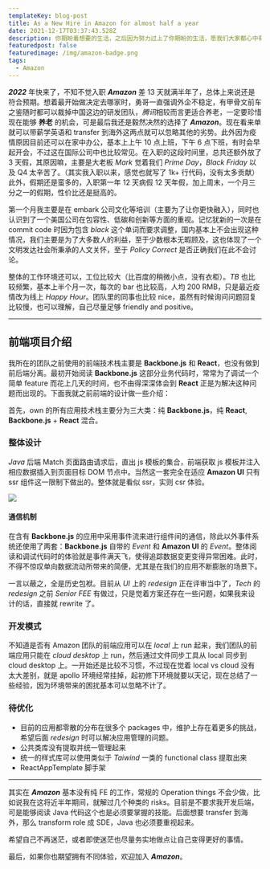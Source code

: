 ```yaml
---
templateKey: blog-post
title: As a New Hire in Amazon for almost half a year
date: 2021-12-17T03:37:43.528Z
description: 你期盼着想要的生活，之后因为努力过上了你期盼的生活，愿我们大家都心中有梦。
featuredpost: false
featuredimage: /img/amazon-badge.png
tags:
  - Amazon
---
```

***2022*** 年快来了，不知不觉入职 ***Amazon*** 差 13 天就满半年了，总体上来说还是符合预期。想着最开始做决定去哪家时，勇哥一直强调外企不稳定，有甲骨文前车之鉴随时都可以裁掉中国这边的研发团队，*腾讯*相较而言更适合养老，一定要珍惜现在能够 **养老** 的机会，可是最后我还是毅然决然的选择了 ***Amazon***。现在看来单就可以带薪学英语和 transfer 到海外这两点就可以忽略其他的劣势。此外因为疫情原因目前还可以在家中办公，基本上上午 10 点上班，下午 6 点下班，有时会早起开会，不过这在国际公司中也比较常见。在入职的这段时间里，总共还额外放了 3 天假，其原因嘛，主要是大老板 *Mark* 觉着我们 *Prime Day*，*Black Friday* 以及 Q4 太辛苦了。（其实我入职以来，感觉也就写了 1k+ 行代码，没有太多贡献）此外，假期还是蛮多的，入职第一年 12 天病假 12 天年假，加上周末，一个月三分之一的假期，性价比还是挺高的。

第一个月我主要是在 embark 公司文化等培训（主要为了让你更快融入），同时也认识到了一个美国公司在包容性、低碳和创新等方面的重视。记忆犹新的一次是在 commit code 时因为包含 *black* 这个单词而要求调整，国内基本上不会出现这种情况，我们主要是为了大多数人的利益，至于少数根本无暇顾及，这也体现了一个文明发达社会所秉承的人文关怀，至于 *Policy Correct* 是否正确我们在此不会讨论。

整体的工作环境还可以，工位比较大（比百度的稍微小点，没有衣柜）。*TB* 也比较频繁，基本上半个月一次，每次的 bar 也比较高，人均 200 RMB，只是最近疫情改为线上 *Happy Hour*。团队里的同事也比较 nice，虽然有时候询问问题回复比较慢，也可以理解，自己尽量足够 friendly and positive。

- - -

## 前端项目介绍

我所在的团队之前使用的前端技术栈主要是 **Backbone.js** 和 **React**，也没有做到前后端分离。最初开始阅读 **Backbone.js** 这部分业务代码时，常常为了调试一个简单 feature 而花上几天的时间，也不由得深深体会到 **React** 正是为解决这种问题而出现的。下面我就之前前端的设计做一些介绍：

首先，own 的所有应用技术栈主要分为三大类：纯 **Backbone.js**，纯 **React**, **Backbone.js** + **React** 混合。

### 整体设计

*Java* 后端 Match 页面路由请求后，直出 js 模板的集合，前端获取 js 模板并注入相应数据插入到页面目标 DOM 节点中。当然这一套完全在适应 **Amazon UI** 只有 ssr 组件这一限制下做出的。整体就是看似 ssr，实则 csr 体验。

![](/img/fe-uml.png)

#### 通信机制

在含有 **Backbone.js** 的应用中采用事件流来进行组件间的通信，除此以外事件系统还使用了两套：**Backbone.js** 自带的 *Event* 和 **Amazon UI** 的 *Event*。整体阅读和调试代码时的体验就是事件满天飞，使得追踪数据变更变得异常困难。此时，不得不惊叹单向数据流动所带来的简便，尤其是在我们的应用不断膨胀的场景下。

一言以蔽之，全是历史包袱。目前从 *UI* 上的 *redesign* 正在评审当中了，*Tech* 的 *redesign* 之前 *Senior FEE* 有做过，只是觉着方案还存在一些问题，如果我来设计的话，直接就 rewrite 了。

### 开发模式

不知道是否有 Amazon 团队的前端应用可以在 *local* 上 run 起来，我们团队的前端应用只能在 *cloud desktop* 上 run，然后通过文件同步工具从 local 同步到 cloud desktop 上。一开始还是比较不习惯，不过现在觉着 local vs cloud 没有太大差别，就是 apollo 环境经常挂掉，起初修下环境就要以天记，现在总结了一些经验，因为环境带来的困扰基本可以忽略不计了。

### 待优化

- 目前的应用都零散的分布在很多个 packages 中，维护上存在着更多的挑战，希望后面 *redesign* 时可以解决应用管理的问题。
- 公共类库没有提取并统一管理起来
- 统一的样式库可以使用类似于 *Taiwind* 一类的 functional class 提取出来
- ReactAppTemplate 脚手架

- - -

其实在 ***Amazon*** 基本没有纯 FE 的工作，常规的 Operation things 不会少做，比如说我在这将近半年期间，就解过几个种类的 risks。目前是不要求我开发后端，可是能够阅读 Java 代码这个也是必须要掌握的技能。后面想要 transfer 到海外，那么 transform role 成 SDE，Java 也必须要重视起来。

希望自己不再迷茫，或者即使迷茫也尽量务实地做点让自己变得更好的事情。

最后，如果你也期望拥有不同体验，欢迎加入 ***Amazon***。
